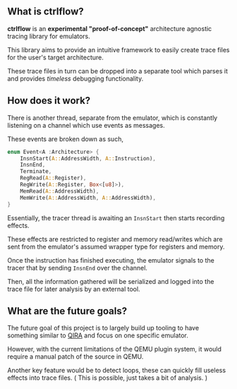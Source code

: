 ## What is ctrlflow?

**ctrlflow** is an **experimental "proof-of-concept"** architecture agnostic tracing library for emulators.

This library aims to provide an intuitive framework to easily create trace files for the user's target architecture.

These trace files in turn can be dropped into a separate tool which parses it and provides *timeless* debugging functionality.

## How does it work?

There is another thread, separate from the emulator, which is constantly listening on a channel which use events as messages.

These events are broken down as such,

```rs
enum Event<A :Architecture> {
    InsnStart(A::AddressWidth, A::Instruction),
    InsnEnd,
    Terminate,
    RegRead(A::Register),
    RegWrite(A::Register, Box<[u8]>),
    MemRead(A::AddressWidth),
    MemWrite(A::AddressWidth, A::AddressWidth),
}
```

Essentially, the tracer thread is awaiting an `InsnStart` then starts recording effects.

These effects are restricted to register and memory read/writes which are sent from the emulator's assumed wrapper type for registers and memory.

Once the instruction has finished executing, the emulator signals to the tracer that by sending `InsnEnd` over the channel.

Then, all the information gathered will be serialized and logged into the trace file for later analysis by an external tool.


## What are the future goals?

The future goal of this project is to largely build up tooling to have something similar to [QIRA](https://github.com/geohot/qira) and focus on one specific emulator.

However, with the current limitations of the QEMU plugin system, it would require a manual patch of the source in QEMU.

Another key feature would be to detect loops, these can quickly fill useless effects into trace files. ( This is possible, just takes a bit of analysis. )

